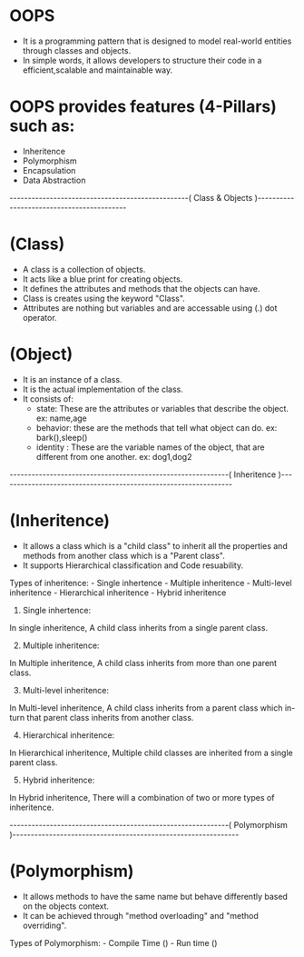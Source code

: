 # OOPS

- It is a programming pattern that is designed to model real-world entities through classes and objects.
- In simple words, it allows developers to structure their code in a efficient,scalable and maintainable way.

# OOPS provides features (4-Pillars) such as:
 - Inheritence
 - Polymorphism
 - Encapsulation
 - Data Abstraction


-------------------------------------------------( Class & Objects )------------------------------------------

# (Class)
- A class is a collection of objects.
- It acts like a blue print for creating objects.
- It defines the attributes and methods that the objects can have.
- Class is creates using the keyword "Class".
- Attributes are nothing but variables and are accessable using (.) dot operator.

# (Object)
- It is an instance of a class.
- It is the actual implementation of the class.
- It consists of:
   - state: These are the attributes or variables that describe the object. ex: name,age
   - behavior: these are the methods that tell what object can do. ex: bark(),sleep()
   - identity : These are the variable names of the object, that are different from one another. ex: dog1,dog2
  

------------------------------------------------------------( Inheritence )----------------------------------------------------------------

# (Inheritence)
- It allows a class which is a "child class" to inherit all the properties and methods from another class which is a "Parent class".
- It supports Hierarchical classification and Code resuability.

Types of inheritence:
      - Single inhertence
      - Multiple inheritence
      - Multi-level inheritence
      - Hierarchical inheritence
      - Hybrid inheritence

1. Single inhertence:

 In single inheritence, A child class inherits from a single parent class.

2. Multiple inheritence:

In Multiple inheritence, A child class inherits from more than one parent class.

3. Multi-level inheritence:

In Multi-level inheritence, A child class inherits from a parent class which in-turn that parent class inherits from another class.

4. Hierarchical inheritence:

In Hierarchical inheritence, Multiple child classes are inherited from a single parent class.

5. Hybrid inheritence:

In Hybrid inheritence, There will a combination of two or more types of inheritence.

------------------------------------------------------------( Polymorphism )--------------------------------------------------------------

# (Polymorphism)
- It allows methods to have the same name but behave differently based on the objects context.
- It can be achieved through "method overloading" and "method overriding".

Types of Polymorphism:
      - Compile Time ()
      - Run time ()














